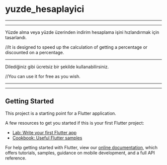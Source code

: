 # yuzde_hesaplayici
_________________________________________________________________________________________________________
_________________________________________________________________________________________________________
Yüzde alma veya yüzde üzerinden indirim hesaplama işini hızlandırmak için tasarlandı.

//It is designed to speed up the calculation of getting a percentage or discounted on a percentage.


_________________________________________________________________________________________________________


Dilediğiniz gibi ücretsiz bir şekilde kullanabilirsiniz.

//You can use it for free as you wish. 

_________________________________________________________________________________________________________
_________________________________________________________________________________________________________

## Getting Started

This project is a starting point for a Flutter application.

A few resources to get you started if this is your first Flutter project:

- [Lab: Write your first Flutter app](https://flutter.dev/docs/get-started/codelab)
- [Cookbook: Useful Flutter samples](https://flutter.dev/docs/cookbook)

For help getting started with Flutter, view our
[online documentation](https://flutter.dev/docs), which offers tutorials,
samples, guidance on mobile development, and a full API reference.
